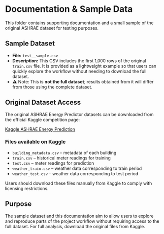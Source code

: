 # Documentation & Sample Data

This folder contains supporting documentation and a small sample of the original ASHRAE dataset for testing purposes.

## Sample Dataset

- **File:** `test__sample.csv`  
- **Description:** This CSV includes the first 1,000 rows of the original `train.csv` file. It is provided as a lightweight example so that users can quickly explore the workflow without needing to download the full dataset.  
- ⚠️ Note: This is **not the full dataset**; results obtained from it will differ from those using the complete dataset.

## Original Dataset Access

The original ASHRAE Energy Predictor datasets can be downloaded from the official Kaggle competition page:

[Kaggle ASHRAE Energy Prediction](https://www.kaggle.com/competitions/ashrae-energy-prediction/data)

### Files available on Kaggle

- `building_metadata.csv` – metadata of each building
- `train.csv` – historical meter readings for training
- `test.csv` – meter readings for prediction
- `weather_train.csv` – weather data corresponding to train period
- `weather_test.csv` – weather data corresponding to test period

Users should download these files manually from Kaggle to comply with licensing restrictions.  

## Purpose

The sample dataset and this documentation aim to allow users to explore and reproduce parts of the project workflow without requiring access to the full dataset. For full analysis, download the original files from Kaggle.
